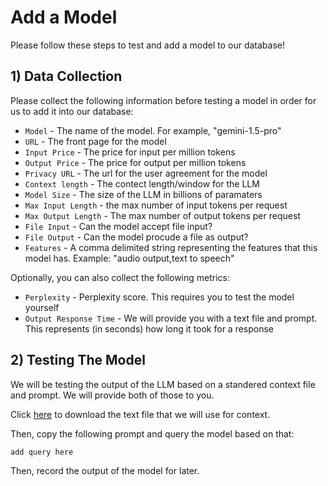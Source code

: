 # Add a Model

Please follow these steps to test and add a model to our database!

## 1) Data Collection

Please collect the following information before testing a model in
order for us to add it into our database:

- `Model` - The name of the model. For example, "gemini-1.5-pro"
- `URL` - The front page for the model
- `Input Price` - The price for input per million tokens
- `Output Price` - The price for output per million tokens
- `Privacy URL` - The url for the user agreement for the model
- `Context length` - The contect length/window for the LLM
- `Model Size` - The size of the LLM in billions of paramaters
- `Max Input Length` - the max number of input tokens per request
- `Max Output Length` - The max number of output tokens per request
- `File Input` - Can the model accept file input?
- `File Output` - Can the model procude a file as output?
- `Features` - A comma delimited string representing the features that this model
has. Example: "audio output,text to speech"

Optionally, you can also collect the following metrics:

- `Perplexity` - Perplexity score. This requires you to test the model yourself
- `Output Response Time` - We will provide you with a text file and prompt.
This represents (in seconds) how long it took for a response

## 2) Testing The Model

We will be testing the output of the LLM based on a standered context file
and prompt. We will provide both of those to you.

Click [here](https://chatvpc.vercel.app/ai/testing/model-test.txt)
to download the text file that we will use for context.

Then, copy the following prompt and query the model based on that:

```
add query here
```

Then, record the output of the model for later.
